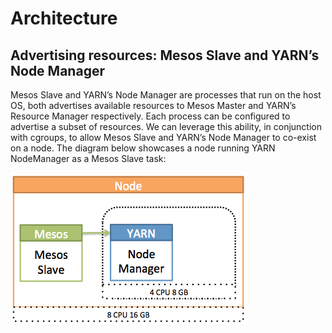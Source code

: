 # Architecture

## Advertising resources: Mesos Slave and YARN’s Node Manager

Mesos Slave and YARN’s Node Manager are processes that run on the host OS, both advertises available resources to Mesos Master and YARN’s Resource Manager respectively. Each process can be configured to advertise a subset of resources. We can leverage this ability, in conjunction with cgroups, to allow Mesos Slave and YARN’s Node Manager to co-exist on a node. The diagram below showcases a node running YARN NodeManager as a Mesos Slave task:

![Node](images/node.png)
